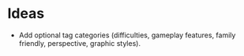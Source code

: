 # Ideas

-   Add optional tag categories (difficulties, gameplay features, family friendly, perspective, graphic styles).
